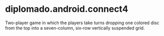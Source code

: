 # diplomado.android.connect4
Two-player game in which the players take turns dropping one colored disc from the top into a seven-column, six-row vertically suspended grid.
